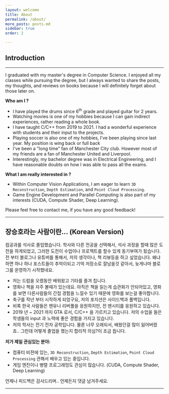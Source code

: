 ```yaml
---
layout: welcome
title: About
permalink: /about/
more_posts: posts.md
sidebar: true
order: 2

---
```

## **Introduction**

---

I graduated with my master's degree in Computer Science. I enjoyed all my classes while pursuing the degree, but I always wanted to share the posts, my thoughts, and reviews on books because I will definitely forget about those later on.

**Who am I ?**

* I have played the drums since 6<sup>th</sup> grade and played guitar for 2 years. 
* Watching movies is one of my hobbies because I can gain indirect experiences, rather reading a whole book.
* I have taught C/C++ from 2019 to 2021. I had a wonderful experience with students and their input to the projects.
* Playing soccer is also one of my hobbies, I've been playing since last year. My position is wing back or full back
* I've been a "long time" fan of Manchester City club. However most of my friends are a fan of Manchester United and Liverpool.
* Interestingly, my bachelor degree was in Electrical Engineering, and I have reasonable doubts on how I was able to pass all the exams.

**What I am really interested in ?**

* Within Computer Vision Applications, I am eager to learn `3D Reconstruction`, `Depth Estimation`, and `Point Cloud Processing`.
* Game Engine Development and Parallel Computing is also part of my interests (CUDA, Compute Shader, Deep Learning).

Please feel free to contact me, if you have any good feedback!

---

## **장승호라는 사람이란... (Korean Version)**

컴공과를 석사로 졸업했습니다. 학사와 다른 전공을 선택해서, 석사 과정을 할때 많은 도전을 하게되었고, 그러한 도전이 수업이나 프로젝트를 할수 있게 동기부여가 됬습니다.
전 부터 블로그나 유튜버를 통해서, 저의 생각이나, 책 리뷰등을 하고 싶었습니다. 왜냐하면 하나 하나 포스트들이 추억이되고 기억 저장소로 잘남을것 같아서, 늦게나마 블로그를 운영하기 시작했네요.

* 저는 드럼을 오랬동안 배워왔고 기타를 즐겨 칩니다. 
* 영화나 책을 자주 볼때가 있는데요. 아직은 책을 읽는게 습관화가 안되어있고, 영화를 보면 다른사람들의 간접 경험을 느낄수 있기 때문에 영화를 보는걸 좋아합니다.
* 축구를 작년 부터 시작하게 되었구요, 저의 포지션은 사이드백과 풀백입니다.
* 비록 한국 사람들은 맨유나 리버풀을 응원하지만, 전 맨시티를 응원하고 있습니다.
* 2019 년 ~ 2021 까지 GTA 로서, C/C++ 을 가르키고 있습니다. 저의 수업을 들은 학생들의 input 과 노력에 좋은 경험을 가지고 있습니다.
* 저의 학사는 전기 전자 공학입니다. 물론 너무 오래되서, 배웠던걸 많이 잃어버렸죠.. 그런데 어떻게 졸업을 했는지 합리적 의심?이 조금 듭니다.

**저가 제일 관심있는 분야:**

* 컴퓨터 비젼에 있는, `3D Reconstruction`, `Depth Estimation`, `Point Cloud Processing` 관해서 배우고 있는 중입니다.
* 게임 엔진이나 병렬 프로그래밍도 관심이 많습니다. (CUDA, Compute Shader, Deep Learning)

언제나 피드백은 감사드리며.. 언제든지 댓글 남겨주세요.

***

<!--author-->

<!-- Links -->
[resume]: /resume/
[Hydejack]: https://hydejack.com
